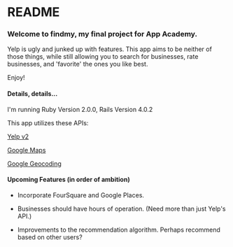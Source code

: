 # README

### Welcome to findmy, my final project for App Academy.

Yelp is ugly and junked up with features. This app aims to be neither of those things, while still allowing you to search for businesses, rate businesses, and 'favorite' the ones you like best.

Enjoy!

#### Details, details...

I'm running Ruby Version 2.0.0, Rails Version 4.0.2

This app utilizes these APIs:

[Yelp v2](http://www.yelp.com/developers/documentation)

[Google Maps](https://developers.google.com/maps/web/) 

[Google Geocoding](https://developers.google.com/maps/documentation/geocoding/)

#### Upcoming Features (in order of ambition)

* Incorporate FourSquare and Google Places.

* Businesses should have hours of operation. (Need more than just Yelp's API.)

* Improvements to the recommendation algorithm. Perhaps recommend based on other users?

